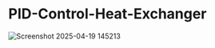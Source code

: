 # PID-Control-Heat-Exchanger
![Screenshot 2025-04-19 145213](https://github.com/user-attachments/assets/f9879d4b-018a-446d-bfe4-2528df4ed531)
